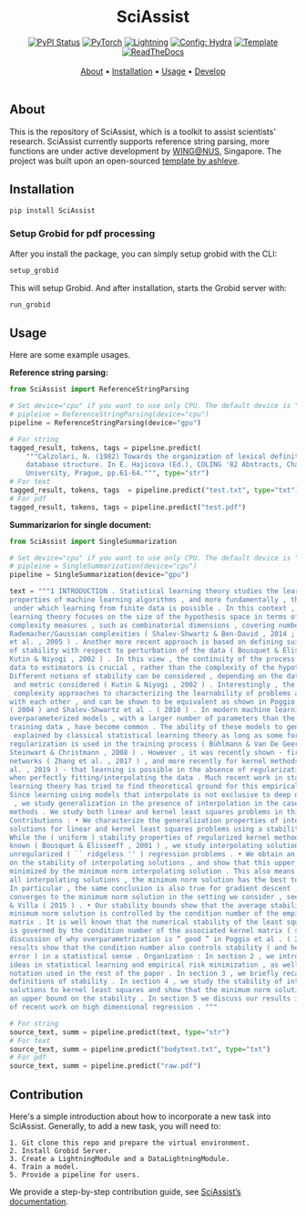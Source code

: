 

<div align="center">
   
# SciAssist
[![PyPI Status](https://badge.fury.io/py/sciassist.svg)](https://badge.fury.io/py/sciassist)
<a href="https://pytorch.org/get-started/locally/"><img alt="PyTorch" src="https://img.shields.io/badge/PyTorch-ee4c2c?logo=pytorch&logoColor=white"></a>
<a href="https://pytorchlightning.ai/"><img alt="Lightning" src="https://img.shields.io/badge/-Lightning-792ee5?logo=pytorchlightning&logoColor=white"></a>
<a href="https://hydra.cc/"><img alt="Config: Hydra" src="https://img.shields.io/badge/Config-Hydra-89b8cd"></a>
<a href="https://github.com/ashleve/lightning-hydra-template"><img alt="Template" src="https://img.shields.io/badge/-Lightning--Hydra--Template-017F2F?style=flat&logo=github&labelColor=gray"></a><br>
[![ReadTheDocs](https://readthedocs.org/projects/wing-sciassist/badge/)](https://wing-sciassist.readthedocs.io/en/latest/)
  <br> <br>
  <a href="#about">About</a> •
  <a href="#installation">Installation</a> •
  <a href="#usage">Usage</a> •
  <a href="#develop">Develop</a> 
  <br> <br>
</div>

## About

This is the repository of SciAssist, which is a toolkit to assist scientists' research. SciAssist currently supports reference string parsing, more functions are under active development by [WING@NUS](https://wing.comp.nus.edu.sg/), Singapore. The project was built upon an open-sourced [template by ashleve](https://github.com/ashleve/lightning-hydra-template).

## Installation

``` bash
pip install SciAssist
```
### Setup Grobid for pdf processing
After you install the package, you can simply setup grobid with the CLI:
```bash
setup_grobid
```
This will setup Grobid. And after installation, starts the Grobid server with:
```bash
run_grobid
```




## Usage

Here are some example usages.

**Reference string parsing:**
```python
from SciAssist import ReferenceStringParsing

# Set device="cpu" if you want to use only CPU. The default device is "gpu".
# pipleine = ReferenceStringParsing(device="cpu")
pipeline = ReferenceStringParsing(device="gpu")

# For string
tagged_result, tokens, tags = pipeline.predict(
    """Calzolari, N. (1982) Towards the organization of lexical definitions on a 
    database structure. In E. Hajicova (Ed.), COLING '82 Abstracts, Charles 
    University, Prague, pp.61-64.""", type="str")
# For text
tagged_result, tokens, tags  = pipeline.predict("test.txt", type="txt")
# For pdf
tagged_result, tokens, tags = pipeline.predict("test.pdf")
```

**Summarizarion for single document:**
```python
from SciAssist import SingleSummarization

# Set device="cpu" if you want to use only CPU. The default device is "gpu".
# pipleine = SingleSummarization(device="cpu")
pipeline = SingleSummarization(device="gpu")

text = """1 INTRODUCTION . Statistical learning theory studies the learning 
properties of machine learning algorithms , and more fundamentally , the conditions
 under which learning from finite data is possible . In this context , classical 
learning theory focuses on the size of the hypothesis space in terms of different 
complexity measures , such as combinatorial dimensions , covering numbers and 
Rademacher/Gaussian complexities ( Shalev-Shwartz & Ben-David , 2014 ; Boucheron 
et al. , 2005 ) . Another more recent approach is based on defining suitable notions 
of stability with respect to perturbation of the data ( Bousquet & Elisseeff , 2001 ; 
Kutin & Niyogi , 2002 ) . In this view , the continuity of the process that maps 
data to estimators is crucial , rather than the complexity of the hypothesis space . 
Different notions of stability can be considered , depending on the data perturbation
 and metric considered ( Kutin & Niyogi , 2002 ) . Interestingly , the stability and
 complexity approaches to characterizing the learnability of problems are not at odds 
with each other , and can be shown to be equivalent as shown in Poggio et al . 
( 2004 ) and Shalev-Shwartz et al . ( 2010 ) . In modern machine learning 
overparameterized models , with a larger number of parameters than the size of the 
training data , have become common . The ability of these models to generalize is well
 explained by classical statistical learning theory as long as some form of 
regularization is used in the training process ( Bühlmann & Van De Geer , 2011 ; 
Steinwart & Christmann , 2008 ) . However , it was recently shown - first for deep 
networks ( Zhang et al. , 2017 ) , and more recently for kernel methods ( Belkin et 
al. , 2019 ) - that learning is possible in the absence of regularization , i.e. , 
when perfectly fitting/interpolating the data . Much recent work in statistical 
learning theory has tried to find theoretical ground for this empirical finding . 
Since learning using models that interpolate is not exclusive to deep neural networks
 , we study generalization in the presence of interpolation in the case of kernel 
methods . We study both linear and kernel least squares problems in this paper . Our 
Contributions : • We characterize the generalization properties of interpolating 
solutions for linear and kernel least squares problems using a stability approach . 
While the ( uniform ) stability properties of regularized kernel methods are well 
known ( Bousquet & Elisseeff , 2001 ) , we study interpolating solutions of the 
unregularized ( `` ridgeless '' ) regression problems . • We obtain an upper bound 
on the stability of interpolating solutions , and show that this upper bound is 
minimized by the minimum norm interpolating solution . This also means that among 
all interpolating solutions , the minimum norm solution has the best test error . 
In particular , the same conclusion is also true for gradient descent , since it 
converges to the minimum norm solution in the setting we consider , see e.g . Rosasco 
& Villa ( 2015 ) . • Our stability bounds show that the average stability of the 
minimum norm solution is controlled by the condition number of the empirical kernel 
matrix . It is well known that the numerical stability of the least squares solution 
is governed by the condition number of the associated kernel matrix ( see the 
discussion of why overparametrization is “ good ” in Poggio et al . ( 2019 ) ) . Our 
results show that the condition number also controls stability ( and hence , test 
error ) in a statistical sense . Organization : In section 2 , we introduce basic 
ideas in statistical learning and empirical risk minimization , as well as the 
notation used in the rest of the paper . In section 3 , we briefly recall some 
definitions of stability . In section 4 , we study the stability of interpolating 
solutions to kernel least squares and show that the minimum norm solutions minimize 
an upper bound on the stability . In section 5 we discuss our results in the context 
of recent work on high dimensional regression . """

# For string
source_text, summ = pipeline.predict(text, type="str")
# For text
source_text, summ = pipeline.predict("bodytext.txt", type="txt")
# For pdf
source_text, summ = pipeline.predict("raw.pdf")

```

## Contribution
Here's a simple introduction about how to incorporate a new task into SciAssist. 
Generally, to add a new task, you will need to:

    1. Git clone this repo and prepare the virtual environment.
    2. Install Grobid Server.
    3. Create a LightningModule and a DataLightningModule.
    4. Train a model.
    5. Provide a pipeline for users.
    
We provide a step-by-step contribution guide, see [SciAssist’s documentation](https://wing-sciassist.readthedocs.io/en/latest/Contribution.html#).

